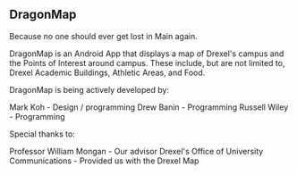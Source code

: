 DragonMap
----------
   Because no one should ever get lost in Main again.
   
   
DragonMap is an Android App that displays a map of Drexel's campus and the Points of Interest around campus. These include, but are not limited to, Drexel Academic Buildings, Athletic Areas, and Food.

DragonMap is being actively developed by:

Mark Koh - Design / programming
Drew Banin - Programming
Russell Wiley - Programming

Special thanks to:

Professor William Mongan - Our advisor
Drexel's Office of University Communications - Provided us with the Drexel Map